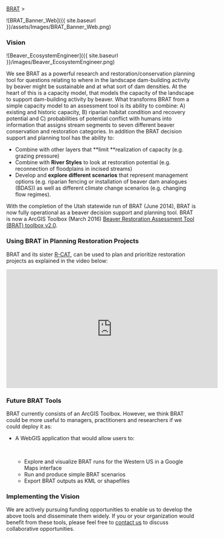 [BRAT](http://http://brat.riverscapes.xyz/)‎ > ‎

![BRAT_Banner_Web]({{ site.baseurl }}/assets/Images/BRAT_Banner_Web.png)

### Vision

![Beaver_EcosystemEngineer]({{ site.baseurl }}/images/Beaver_EcosystemEngineer.png)



We see BRAT as a powerful research and restoration/conservation planning tool for questions relating to where in the landscape dam-building activity by beaver might be sustainable and at what sort of dam densities. At the heart of this is a capacity model, that models the capacity of the landscape to support dam-building activity by beaver. What transforms BRAT from a simple capacity model to an assessment tool is its ability to combine: A) existing and historic capacity, B) riparian habitat condition and recovery potential and C) probabilities of potential conflict with humans into information that assigns stream segments to seven different beaver conservation and restoration categories. In addition the BRAT decision support and planning tool has the ability to:

- Combine with other layers that **limit **realization of capacity (e.g. grazing pressure)
- Combine with **River Styles** to look at restoration potential (e.g. reconnection of floodplains in incised streams)
- Develop and **explore different scenarios** that represent management options (e.g. riparian fencing or installation of beaver dam analogues (BDAS)) as well as different climate change scenarios (e.g. changing flow regimes).

With the completion of the Utah statewide run of BRAT (June 2014), BRAT is now fully operational as a beaver decision support and planning tool.  BRAT is now a ArcGIS Toolbox (March 2016) [Beaver Restoration Assessment Tool (BRAT) toolbox v2.0](https://s3-us-west-2.amazonaws.com/etalweb.joewheaton.org/Courses/Beaver/Excercises/Homework_02/BRAT_2.0.zip).



### Using BRAT in Planning Restoration Projects

BRAT and its sister [R-CAT](http://etal.joewheaton.org/rcat), can be used to plan and prioritize restoration projects as explained in the video below:



<iframe width="560" height="315" src="https://www.youtube.com/embed/e28Ix-08PdM" frameborder="0" allowfullscreen></iframe>



### Future BRAT Tools

BRAT currently consists of an ArcGIS Toolbox. However, we think BRAT could be more useful to managers, practitioners and researchers if we could deploy it as:

- A WebGIS application that would allow users to:

  ​

  * Explore and visualize  BRAT runs for the Western US in a Google Maps interface

  - Run and produce simple BRAT scenarios 
  - Export BRAT outputs as KML or shapefiles

### Implementing the Vision

We are actively pursuing funding opportunities to enable us to develop the above tools and disseminate them widely.  If you or your organization would benefit from these tools, please feel free to [contact us](http://www.joewheaton.org/Home/contact) to discuss collaborative opportunities.